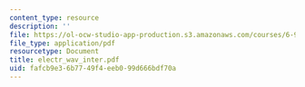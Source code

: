 ```yaml
---
content_type: resource
description: ''
file: https://ol-ocw-studio-app-production.s3.amazonaws.com/courses/6-974-fundamentals-of-photonics-quantum-electronics-spring-2006/fafcb9e36b7749f4eeb099d666bdf70a_electr_wav_inter.pdf
file_type: application/pdf
resourcetype: Document
title: electr_wav_inter.pdf
uid: fafcb9e3-6b77-49f4-eeb0-99d666bdf70a
---
```

